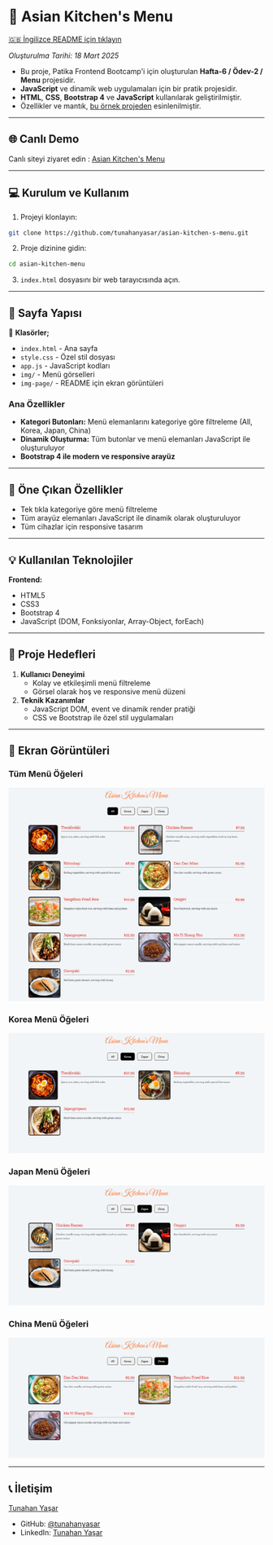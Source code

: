 # :closed_book: Asian Kitchen's Menu

[🇬🇧 İngilizce README için tıklayın](./README.md)

*Oluşturulma Tarihi: 18 Mart 2025*

* Bu proje, Patika Frontend Bootcamp'i için oluşturulan **Hafta-6 / Ödev-2 / Menu** projesidir.
* **JavaScript** ve dinamik web uygulamaları için bir pratik projesidir.
* **HTML**, **CSS**, **Bootstrap 4** ve **JavaScript** kullanılarak geliştirilmiştir.
* Özellikler ve mantık, [bu örnek projeden](https://ayerdelen.github.io/AsianKitchen/) esinlenilmiştir.

---

## 🌐 Canlı Demo

Canlı siteyi ziyaret edin : [Asian Kitchen's Menu](https://asian-kitchen-s-menu.vercel.app/)

---

## :computer: Kurulum ve Kullanım

1. Projeyi klonlayın:
```bash
git clone https://github.com/tunahanyasar/asian-kitchen-s-menu.git
```
2. Proje dizinine gidin:
```bash
cd asian-kitchen-menu
```
3. `index.html` dosyasını bir web tarayıcısında açın.

---

## 📜 Sayfa Yapısı

:open_file_folder: **Klasörler;**
* `index.html` - Ana sayfa
* `style.css` - Özel stil dosyası
* `app.js` - JavaScript kodları
* `img/` - Menü görselleri
* `img-page/` - README için ekran görüntüleri

### Ana Özellikler
- **Kategori Butonları:** Menü elemanlarını kategoriye göre filtreleme (All, Korea, Japan, China)
- **Dinamik Oluşturma:** Tüm butonlar ve menü elemanları JavaScript ile oluşturuluyor
- **Bootstrap 4 ile modern ve responsive arayüz**

---

## :star2: Öne Çıkan Özellikler

- Tek tıkla kategoriye göre menü filtreleme
- Tüm arayüz elemanları JavaScript ile dinamik olarak oluşturuluyor
- Tüm cihazlar için responsive tasarım

---

## 💡 Kullanılan Teknolojiler

**Frontend:**
* HTML5
* CSS3
* Bootstrap 4
* JavaScript (DOM, Fonksiyonlar, Array-Object, forEach)

---

## 🎯 Proje Hedefleri

1. **Kullanıcı Deneyimi**
   - Kolay ve etkileşimli menü filtreleme
   - Görsel olarak hoş ve responsive menü düzeni
2. **Teknik Kazanımlar**
   - JavaScript DOM, event ve dinamik render pratiği
   - CSS ve Bootstrap ile özel stil uygulamaları

---

## 📸 Ekran Görüntüleri

### Tüm Menü Öğeleri
![All](./img-page/all.png)

### Korea Menü Öğeleri
![Korea](./img-page/korea.png)

### Japan Menü Öğeleri
![Japan](./img-page/japan.png)

### China Menü Öğeleri
![China](./img-page/china.png)

---

## 📞 İletişim

[Tunahan Yaşar](https://github.com/tunahanyasar)

* GitHub: [@tunahanyasar](https://github.com/tunahanyasar)
* LinkedIn: [Tunahan Yaşar](https://www.linkedin.com/in/tunahan-yasar/) 
